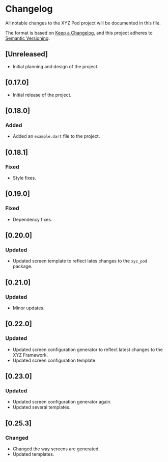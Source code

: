 # Changelog

All notable changes to the XYZ Pod project will be documented in this file.

The format is based on [Keep a Changelog](https://keepachangelog.com/en/1.0.0/),
and this project adheres to [Semantic Versioning](https://semver.org/spec/v2.0.0.html).

## [Unreleased]

- Initial planning and design of the project.

## [0.17.0]

- Initial release of the project.

## [0.18.0]

### Added

- Added an `example.dart` file to the project.

## [0.18.1]

### Fixed

- Style fixes.

## [0.19.0]

### Fixed

- Dependency fixes.

## [0.20.0]

### Updated

- Updated screen template to reflect lates changes to the `xyz_pod` package.

## [0.21.0]

### Updated

- Minor updates.

## [0.22.0]

### Updated

- Updated screen configuration generator to reflect latest changes to the XYZ Framework.
- Updated screen configuration template.

## [0.23.0]

### Updated

- Updated screen configuration generator again.
- Updated several templates.

## [0.25.3]

### Changed

- Changed the way screens are generated.
- Updated templates.

